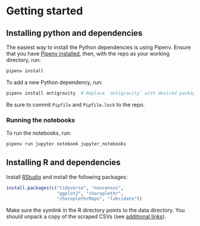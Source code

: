 # Getting started 

## Installing python and dependencies

The easiest way to install the Python dependencies is using Pipenv. 
Ensure that you have
[Pipenv installed](https://pipenv.readthedocs.io/en/latest/install/),
then, with the repo as your working directory, run:

```bash
pipenv install
```

To add a new Python dependency, run:

```bash
pipenv install antigravity  # Replace `antigravity` with desired package name
```

Be sure to commit `Pipfile` and `Pipfile.lock` to the repo.

### Running the notebooks

To run the notebooks, run:

```bash
pipenv run jupyter notebook jupyter_notebooks
```

## Installing R and dependencies

Install [RStudio](https://www.rstudio.com/) and install the following packages:

```R
install.packages(c("tidyverse", "noncensus",
                   "ggplot2", "choroplethr",
                   "choroplethrMaps", "lubridate"))
```

Make sure the symlink in the R directory points to the data directory.
You should unpack a copy of the scraped CSVs
(see [additional links](/additional-links)).
